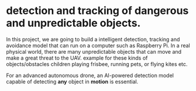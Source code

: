 # detection and tracking of dangerous and unpredictable objects.

In this project, we are going to build a intelligent detection, tracking and avoidance model that can run on a computer such as Raspberry Pi.
In a real physical world, there are many unpredictable objects that can move and make a great threat to the UAV.
example for these kinds of objects/obstacles children playing frisbee, running pets, or flying kites etc. 

For an advanced autonomous drone, an AI-powered detection model capable of detecting **any** object in **motion** is essential. 
